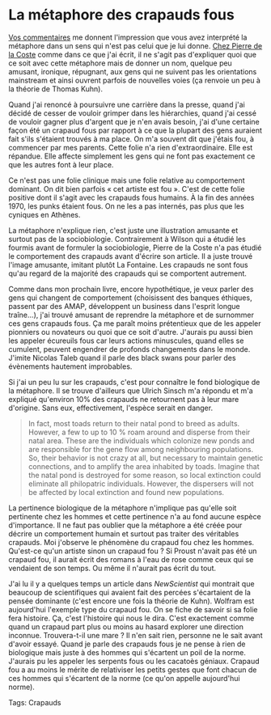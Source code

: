 # La métaphore des crapauds fous

[Vos commentaires](http://blog.tcrouzet.com/2009/04/03/tuile-sur-les-crapauds-fous/) me donnent l'impression que vous avez interprété la métaphore dans un sens qui n'est pas celui que je lui donne. [Chez Pierre de la Coste](http://hyperrepublique.blogs.com/public/2008/06/la-thorie-du-cr.html) comme dans ce que j'ai écrit, il ne s'agit pas d'expliquer quoi que ce soit avec cette métaphore mais de donner un nom, quelque peu amusant, ironique, répugnant, aux gens qui ne suivent pas les orientations mainstream et ainsi ouvrent parfois de nouvelles voies (ça renvoie un peu à la théorie de Thomas Kuhn).<span id="more-5356"></span>

Quand j'ai renoncé à poursuivre une carrière dans la presse, quand j'ai décidé de cesser de vouloir grimper dans les hiérarchies, quand j'ai cessé de vouloir gagner plus d'argent que je n'en avais besoin, j'ai d'une certaine façon été un crapaud fous par rapport à ce que la plupart des gens auraient fait s'ils s'étaient trouvés à ma place. On m'a souvent dit que j'étais fou, à commencer par mes parents. Cette folie n'a rien d'extraordinaire. Elle est répandue. Elle affecte simplement les gens qui ne font pas exactement ce que les autres font à leur place.

Ce n'est pas une folie clinique mais une folie relative au comportement dominant. On dit bien parfois « cet artiste est fou ». C'est de cette folie positive dont il s'agit avec les crapauds fous humains. À la fin des années 1970, les punks étaient fous. On ne les a pas internés, pas plus que les cyniques en Athènes.

La métaphore n'explique rien, c'est juste une illustration amusante et surtout pas de la sociobiologie. Contrairement à Wilson qui a étudié les fourmis avant de formuler la sociobiologie, Pierre de la Coste n'a pas étudié le comportement des crapauds avant d'écrire son article. Il a juste trouvé l'image amusante, imitant plutôt La Fontaine. Les crapauds ne sont fous qu'au regard de la majorité des crapauds qui se comportent autrement.

Comme dans mon prochain livre, encore hypothétique, je veux parler des gens qui changent de comportement (choisissent des banques éthiques, passent par des AMAP, développent un business dans l'esprit longue traîne…), j'ai trouvé amusant de reprendre la métaphore et de surnommer ces gens crapauds fous. Ça me paraît moins prétentieux que de les appeler pionniers ou novateurs ou quoi que ce soit d'autre. J'aurais pu aussi bien les appeler écureuils fous car leurs actions minuscules, quand elles se cumulent, peuvent engendrer de profonds changements dans le monde. J'imite Nicolas Taleb quand il parle des black swans pour parler des évènements hautement improbables.

Si j'ai un peu lu sur les crapauds, c'est pour connaître le fond biologique de la métaphore. Il se trouve d'ailleurs que Ulrich Sinsch m'a répondu et m'a expliqué qu'environ 10% des crapauds ne retournent pas à leur mare d'origine. Sans eux, effectivement, l'espèce serait en danger.

> In fact, most toads return to their natal pond to breed as adults. However, a few to up to 10 % roam around and disperse from their natal area. These are the individuals which colonize new ponds and are responsible for the gene flow among neighbouring populations. So, their behavior is not crazy at all, but necessary to maintain genetic connections, and to amplify the area inhabited by toads. Imagine that the natal pond is destroyed for some reason, so local extinction could eliminate all philopatric individuals. However, the dispersers will not be affected by local extinction and found new populations.

La pertinence biologique de la métaphore n'implique pas qu'elle soit pertinente chez les hommes et cette pertinence n'a au fond aucune espèce d'importance. Il ne faut pas oublier que la métaphore a été créée pour décrire un comportement humain et surtout pas traiter des véritables crapauds. Moi j'observe le phénomène du crapaud fou chez les hommes. Qu'est-ce qu'un artiste sinon un crapaud fou ? Si Proust n'avait pas été un crapaud fou, il aurait écrit des romans à l'eau de rose comme ceux qui se vendaient de son temps. Ou même il n'aurait pas écrit du tout.

J'ai lu il y a quelques temps un article dans *NewScientist* qui montrait que beaucoup de scientifiques qui avaient fait des percées s'écartaient de la pensée dominante (c'est encore une fois la théorie de Kuhn). Wolfram est aujourd'hui l'exemple type du crapaud fou. On se fiche de savoir si sa folie fera histoire. Ça, c'est l'histoire qui nous le dira. C'est exactement comme quand un crapaud part plus ou moins au hasard explorer une direction inconnue. Trouvera-t-il une mare ? Il n'en sait rien, personne ne le sait avant d'avoir essayé. Quand je parle des crapauds fous je ne pense à rien de biologique mais juste à des hommes qui s'écartent un poil de la norme. J'aurais pu les appeler les serpents fous ou les cacatoès géniaux. Crapaud fou a au moins le mérite de relativiser les petits gestes que font chacun de ces hommes qui s'écartent de la norme (ce qu'on appelle aujourd'hui norme).

Tags: Crapauds